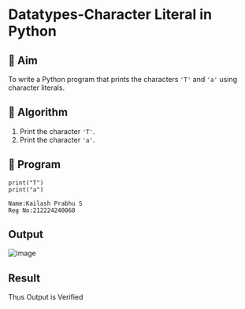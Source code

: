 # Datatypes-Character Literal in Python

## 🎯 Aim
To write a Python program that prints the characters `'T'` and `'a'` using character literals.

## 🧠 Algorithm
1. Print the character `'T'`.
2. Print the character `'a'`.

## 🧾 Program
```
print("T")
print("a")
```
```
Name:Kailash Prabhu S
Reg No:212224240068
```
## Output

![image](https://github.com/user-attachments/assets/02051622-4acf-44f6-b91e-9b3cc0a861ad)


## Result
Thus Output is Verified
